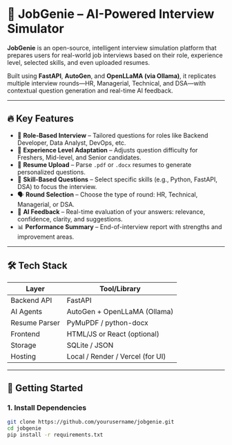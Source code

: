 # 💼 JobGenie – AI-Powered Interview Simulator

**JobGenie** is an open-source, intelligent interview simulation platform that prepares users for real-world job interviews based on their role, experience level, selected skills, and even uploaded resumes.

Built using **FastAPI**, **AutoGen**, and **OpenLLaMA (via Ollama)**, it replicates multiple interview rounds—HR, Managerial, Technical, and DSA—with contextual question generation and real-time AI feedback.

---

## 🔥 Key Features

- 🎯 **Role-Based Interview** – Tailored questions for roles like Backend Developer, Data Analyst, DevOps, etc.
- 🧠 **Experience Level Adaptation** – Adjusts question difficulty for Freshers, Mid-level, and Senior candidates.
- 📝 **Resume Upload** – Parse `.pdf` or `.docx` resumes to generate personalized questions.
- 🧩 **Skill-Based Questions** – Select specific skills (e.g., Python, FastAPI, DSA) to focus the interview.
- 🗣️ **Round Selection** – Choose the type of round: HR, Technical, Managerial, or DSA.
- 🧾 **AI Feedback** – Real-time evaluation of your answers: relevance, confidence, clarity, and suggestions.
- 📊 **Performance Summary** – End-of-interview report with strengths and improvement areas.

---

## 🛠️ Tech Stack

| Layer         | Tool/Library            |
|---------------|--------------------------|
| Backend API   | FastAPI                  |
| AI Agents     | AutoGen + OpenLLaMA (Ollama) |
| Resume Parser | PyMuPDF / python-docx    |
| Frontend      | HTML/JS or React (optional) |
| Storage       | SQLite / JSON            |
| Hosting       | Local / Render / Vercel (for UI) |

---

## 🚀 Getting Started

### 1. Install Dependencies

```bash
git clone https://github.com/yourusername/jobgenie.git
cd jobgenie
pip install -r requirements.txt
